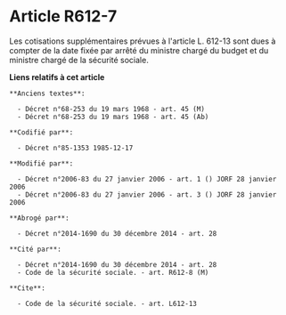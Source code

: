 # Article R612-7

Les cotisations supplémentaires prévues à l'article L. 612-13 sont dues à compter de la date fixée par arrêté du ministre
chargé du budget et du ministre chargé de la sécurité sociale.

**Liens relatifs à cet article**

	**Anciens textes**:

	  - Décret n°68-253 du 19 mars 1968 - art. 45 (M)
	  - Décret n°68-253 du 19 mars 1968 - art. 45 (Ab)

	**Codifié par**:

	  - Décret n°85-1353 1985-12-17

	**Modifié par**:

	  - Décret n°2006-83 du 27 janvier 2006 - art. 1 () JORF 28 janvier 2006
	  - Décret n°2006-83 du 27 janvier 2006 - art. 3 () JORF 28 janvier 2006

	**Abrogé par**:

	  - Décret n°2014-1690 du 30 décembre 2014 - art. 28

	**Cité par**:

	  - Décret n°2014-1690 du 30 décembre 2014 - art. 28
	  - Code de la sécurité sociale. - art. R612-8 (M)

	**Cite**:

	  - Code de la sécurité sociale. - art. L612-13
